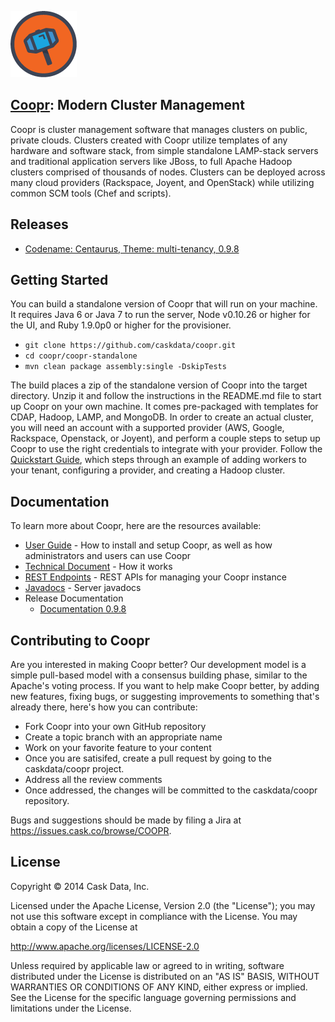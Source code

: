 ![Coopr Logo](coopr-docs/docs/source/_images/coopr_logo_fullcolor.png)

## [Coopr](http://cask.co): Modern Cluster Management

Coopr is cluster management software that manages clusters on public, private
clouds. Clusters created with Coopr utilize templates of any hardware and
software stack, from simple standalone LAMP-stack servers and traditional application
servers like JBoss, to full Apache Hadoop clusters comprised of thousands of nodes.
Clusters can be deployed across many cloud providers (Rackspace, Joyent, and OpenStack)
while utilizing common SCM tools (Chef and scripts).


## Releases

   * [Codename: Centaurus, Theme: multi-tenancy, 0.9.8](http://docs.cask.co/coopr/0.9.8/en/release-notes/index.html)

## Getting Started

You can build a standalone version of Coopr that will run on your machine. It requires Java 6 or Java 7 to run the server, Node v0.10.26 or higher for the UI, and Ruby 1.9.0p0 or higher for the provisioner.

   * `git clone https://github.com/caskdata/coopr.git`
   * `cd coopr/coopr-standalone`
   * `mvn clean package assembly:single -DskipTests`

The build places a zip of the standalone version of Coopr into the target directory. Unzip it and follow the instructions in the README.md file to start up Coopr on your own machine. It comes pre-packaged with templates for CDAP, Hadoop, LAMP, and MongoDB. In order to create an actual cluster, you will need an account with a supported provider (AWS, Google, Rackspace, Openstack, or Joyent), and perform a couple steps to setup up Coopr to use the right credentials to integrate with your provider. Follow the [Quickstart Guide](http://docs.coopr.io/coopr/current/en/guide/quickstart/index.html#getting-started), which steps through an example of adding workers to your tenant, configuring a provider, and creating a Hadoop cluster.

## Documentation

To learn more about Coopr, here are the resources available:
   * [User Guide](http://docs.coopr.io/coopr/current/en/index.html) - How to install and setup Coopr, as well as how administrators and users can use Coopr
   * [Technical Document](http://docs.coopr.io/coopr/current/en/implementation.html) - How it works
   * [REST Endpoints](http://docs.coopr.io/coopr/current/en/rest/index.html) - REST APIs for managing your Coopr instance
   * [Javadocs](http://docs.coopr.io/coopr/current/en/javadocs/index.html) - Server javadocs
   * Release Documentation
      * [Documentation 0.9.8](http://docs.coopr.io/coopr/current/en/release-notes/index.html)

## Contributing to Coopr

Are you interested in making Coopr better? Our development model is a simple
pull-based model with a consensus building phase, similar to the Apache's voting process.
If you want to help make Coopr better, by adding new features, fixing bugs, or
suggesting improvements to something that's already there, here's how you can contribute:

 * Fork Coopr into your own GitHub repository
 * Create a topic branch with an appropriate name
 * Work on your favorite feature to your content
 * Once you are satisifed, create a pull request by going to the caskdata/coopr project.
 * Address all the review comments
 * Once addressed, the changes will be committed to the caskdata/coopr repository.

Bugs and suggestions should be made by filing a Jira at https://issues.cask.co/browse/COOPR.

## License

   Copyright © 2014 Cask Data, Inc.

Licensed under the Apache License, Version 2.0 (the "License"); you may not use this
software except in compliance with the License. You may obtain a copy of the License at

http://www.apache.org/licenses/LICENSE-2.0

Unless required by applicable law or agreed to in writing, software distributed under the
License is distributed on an "AS IS" BASIS, WITHOUT WARRANTIES OR CONDITIONS OF ANY KIND,
either express or implied. See the License for the specific language governing permissions
and limitations under the License.
